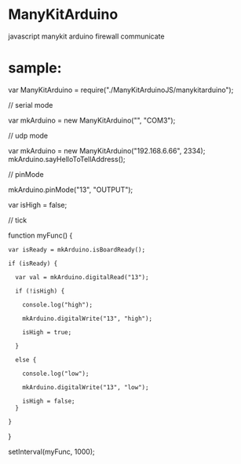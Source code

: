 # ManyKitArduino
javascript manykit arduino firewall communicate
# sample:

  var ManyKitArduino = require("./ManyKitArduinoJS/manykitarduino");

  // serial mode

  var mkArduino = new ManyKitArduino("", "COM3");

  // udp mode

  var mkArduino = new ManyKitArduino("192.168.6.66", 2334);
  mkArduino.sayHelloToTellAddress();

  // pinMode

  mkArduino.pinMode("13", "OUTPUT");

  var isHigh = false;

  // tick

  function myFunc() {

    var isReady = mkArduino.isBoardReady();
    
    if (isReady) {
    
      var val = mkArduino.digitalRead("13");

      if (!isHigh) {
      
        console.log("high");
        
        mkArduino.digitalWrite("13", "high");
        
        isHigh = true;
        
      }
      
      else {
      
        console.log("low");
        
        mkArduino.digitalWrite("13", "low");
        
        isHigh = false; 
      }
      
    }
    
  }

  setInterval(myFunc, 1000);
